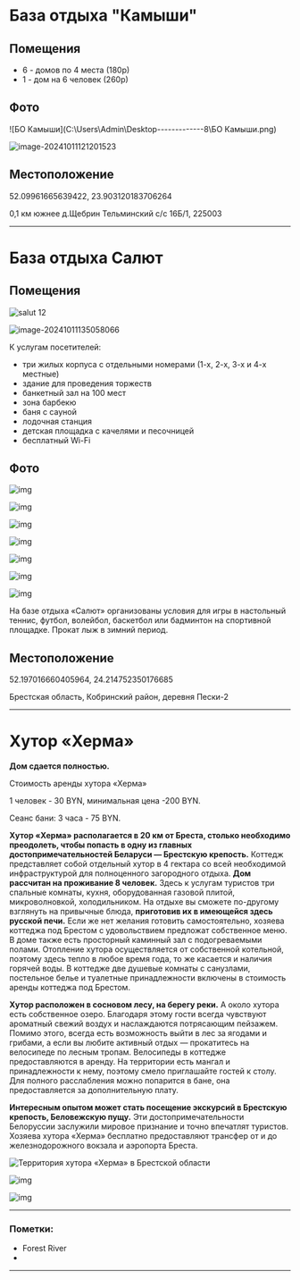 # База отдыха "Камыши"

## Помещения 

- 6 - домов по 4 места (180р)
- 1 - дом на 6 человек (260р)

## Фото

![БО Камыши](C:\Users\Admin\Desktop\-------------8\БО Камыши.png)



![image-20241011121201523](C:\Users\Admin\AppData\Roaming\Typora\typora-user-images\image-20241011121201523.png)

## Местоположение 

52.09961665639422, 23.903120183706264

0,1 км южнее д.Щебрин Тельминский с/с 16Б/1, 225003

---

# База отдыха Салют

## Помещения 

![salut 12](https://www.kobrincity.by/images/Modul/salut/salut_12.jpg)

![image-20241011135058066](C:\Users\Admin\AppData\Roaming\Typora\typora-user-images\image-20241011135058066.png)

К услугам посетителей:

- три жилых корпуса с отдельными номерами (1-х, 2-х, 3-х и 4-х местные)
- здание для проведения торжеств
- банкетный зал на 100 мест
- зона барбекю
- баня с сауной
- лодочная станция
- детская площадка с качелями и песочницей
- бесплатный Wi-Fi

## Фото

![img](https://www.kobrincity.by/images/thumbs/1216/big-salut_01.jpg)

![img](https://www.kobrincity.by/images/thumbs/1216/big-salut_20.jpg)

![img](https://www.kobrincity.by/images/thumbs/1216/big-salut_20.jpg)

![img](https://www.kobrincity.by/images/thumbs/1216/big-salut_23.jpg)

![img](https://www.kobrincity.by/images/thumbs/1216/big-salut_24.jpg)

![img](https://www.kobrincity.by/images/thumbs/1216/big-salut_11.jpg)

![img](https://www.kobrincity.by/images/thumbs/1216/big-salut_12.jpg)

На базе отдыха «Салют» организованы условия для игры в настольный теннис, футбол, волейбол, баскетбол или бадминтон на спортивной площадке. Прокат лыж в зимний период. 

## Местоположение 

52.197016660405964, 24.214752350176685

Брестская область, Кобринский район, деревня Пески-2

---

# **Хутор «Херма»**

**Дом сдается полностью.**

Стоимость аренды хутора «Херма»

1 человек - 30 BYN, минимальная цена -200 BYN. 

Сеанс бани: 3 часа - 75 BYN. 

**Хутор «Херма» располагается в 20 км от Бреста, столько необходимо преодолеть, чтобы попасть в одну из главных достопримечательностей Беларуси — Брестскую крепость.** Коттедж представляет собой отдельный хутор в 4 гектара со всей необходимой инфраструктурой для полноценного загородного отдыха. **Дом рассчитан на проживание 8 человек.** Здесь к услугам туристов три спальные комнаты, кухня, оборудованная газовой плитой, микроволновкой, холодильником. На отдыхе вы сможете по-другому взглянуть на привычные блюда, **приготовив их в имеющейся здесь русской печи.** Если же нет желания готовить самостоятельно, хозяева коттеджа под Брестом с удовольствием предложат собственное меню. В доме также есть просторный каминный зал с подогреваемыми полами. Отопление хутора осуществляется от собственной котельной, поэтому здесь тепло в любое время года, то же касается и наличия горячей воды. В коттедже две душевые комнаты с санузлами, постельное белье и туалетные принадлежности включены в стоимость аренды коттеджа под Брестом. 

**Хутор расположен в сосновом лесу, на берегу реки.** А около хутора есть собственное озеро. Благодаря этому гости всегда чувствуют ароматный свежий воздух и наслаждаются потрясающим пейзажем. Помимо этого, всегда есть возможность выйти в лес за ягодами и грибами, а если вы любите активный отдых — прокатитесь на велосипеде по лесным тропам. Велосипеды в коттедже предоставляются в аренду. На территории есть мангал и принадлежности к нему, поэтому смело приглашайте гостей к столу. Для полного расслабления можно попарится в бане, она предоставляется за дополнительную плату. 

**Интересным опытом может стать посещение экскурсий в Брестскую крепость, Беловежскую пущу.** Эти достопримечательности Белоруссии заслужили мировое признание и точно впечатлят туристов.
Хозяева хутора «Херма» бесплатно предоставляют трансфер от и до железнодорожного вокзала и аэропорта Бреста.

![Территория хутора «Херма» в Брестской области](https://www.holiday.by/files/houses/thumbnails/houses_gallery_large_preview/55c5a99d593e4ac8d106b95d2eea679f.jpeg)

![img](https://www.holiday.by/files/houses/thumbnails/houses_gallery_fullsize/4076d80c33cd4f187071c2d43426a840.JPG)

![img](https://www.holiday.by/files/houses/thumbnails/houses_gallery_fullsize/c464b1200fb3a6d2678024f593bd38dc.jpeg)

---



### Пометки:

- Forest River
- 

---

